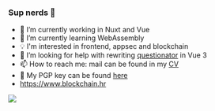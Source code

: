 ### Sup nerds 👋

- 🔭 I’m currently working in Nuxt and Vue
- 🌱 I’m currently learning WebAssembly 
- 💡 I'm interested in frontend, appsec and blockchain
- 🤔 I’m looking for help with rewriting [questionator](https://github.com/dekadentno/questionator) in Vue 3
- 📫 How to reach me: mail can be found in my [CV](https://dekadentno.github.io/cv)
- 🔐 My PGP key can be found [here](https://keys.openpgp.org/vks/v1/by-fingerprint/3E8CED6FF042A577946EF37CEAF72297003647E5) 
- https://www.blockchain.hr


![](https://komarev.com/ghpvc/?username=your-github-username&label=VIEWZ&color=blue)
